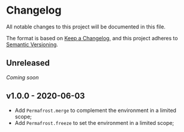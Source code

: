 Changelog
=========

All notable changes to this project will be documented in this file.

The format is based on [Keep a Changelog], and this project adheres to
[Semantic Versioning].


Unreleased
----------

_Coming soon_


v1.0.0 - 2020-06-03
-------------------

- Add `Permafrost.merge` to complement the environment in a limited scope;
- Add `Permafrost.freeze` to set the environment in a limited scope;


[Keep a Changelog]: https://keepachangelog.com/en/1.0.0/
[Semantic Versioning]: https://semver.org/spec/v2.0.0.html

